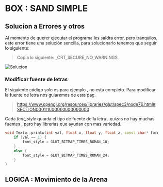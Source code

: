 # BOX : SAND SIMPLE
## Solucion a Errores y otros
Al momento de querer ejecutar el programa les saldra error, pero tranquilos, este error tiene una solución sencilla,
para solucionarlo tenemos que seguir lo siguiente:
> Copia lo siguiente: _CRT_SECURE_NO_WARNINGS

![Solucion](https://user-images.githubusercontent.com/96871746/212933383-9f5548fb-c07f-4a61-9e86-019d7020e7e3.gif)

### Modificar fuente de letras
El siguiente código solo es para ejemplo , no esta completo.
Para modificar la fuente de letra nos guiaremos de esta pag.

> https://www.opengl.org/resources/libraries/glut/spec3/node76.html#SECTION000111000000000000000

Cada *font_style* guarda el tipo de fuente de la letra , quizas no hay muchas fuentes , pero hay librerias que ayudan con mas variedad.
```C++
void Texto::printw(int val, float x, float y, float z, const char* format, ...) {
	if (val == 1) {
		font_style = GLUT_BITMAP_TIMES_ROMAN_10; 
	}
	else {
		font_style = GLUT_BITMAP_TIMES_ROMAN_24;
	}
}
```
## LOGICA : Movimiento de la Arena
